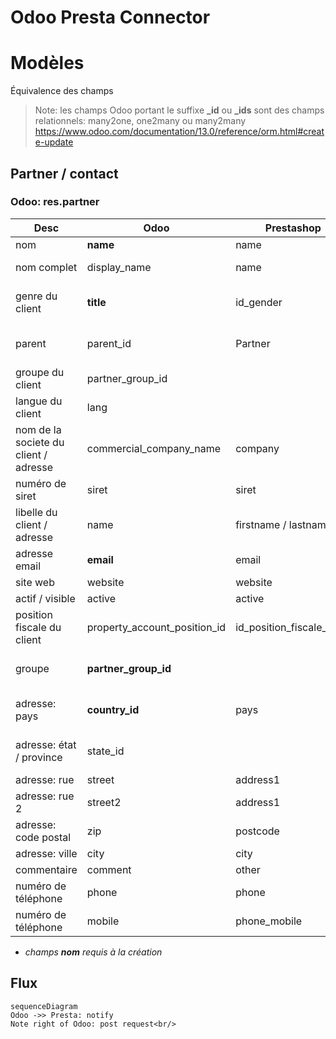 ﻿# Odoo Presta Connector




# Modèles
Équivalence des champs
> Note: les champs Odoo portant le suffixe **_id** ou **_ids** sont des champs
> relationnels: many2one, one2many ou many2many
> https://www.odoo.com/documentation/13.0/reference/orm.html#create-update

## Partner / contact
### Odoo: res.partner
| Desc | Odoo | Prestashop | Note
|--|--|--|--|
| nom | **name** | name | *
| nom complet | display_name | name | champ calculé (ro)
| genre du client | **title** | id_gender | champ relationnel, cf. res.partner.title
| parent | parent_id | Partner | champ relationnel, cf. res.partner
| groupe du client | partner_group_id | |
| langue du client| lang | |
| nom de la societe du client / adresse | commercial_company_name | company |
| numéro de siret | siret | siret |
| libelle du client / adresse | name | firstname / lastname |
| adresse email | **email** | email |
| site web | website | website |
| actif / visible | active | active |
| position fiscale du client | property_account_position_id | id_position_fiscale_odoo |
| groupe | **partner_group_id** | | champ relationnel, cf. res.partner.group |
| adresse: pays | **country_id** | pays | champ relationnel, cf. res.country
| adresse: état / province | state_id | | champ relationnel, cf. res.country.state |
| adresse: rue | street | address1 |
| adresse: rue 2 | street2 | address1 |
| adresse: code postal | zip | postcode |
| adresse: ville | city | city |
| commentaire | comment | other |
| numéro de téléphone | phone | phone |
| numéro de téléphone | mobile | phone_mobile |

* *champs **nom** requis à la création* 

## Flux

```mermaid
sequenceDiagram
Odoo ->> Presta: notify
Note right of Odoo: post request<br/>

```
